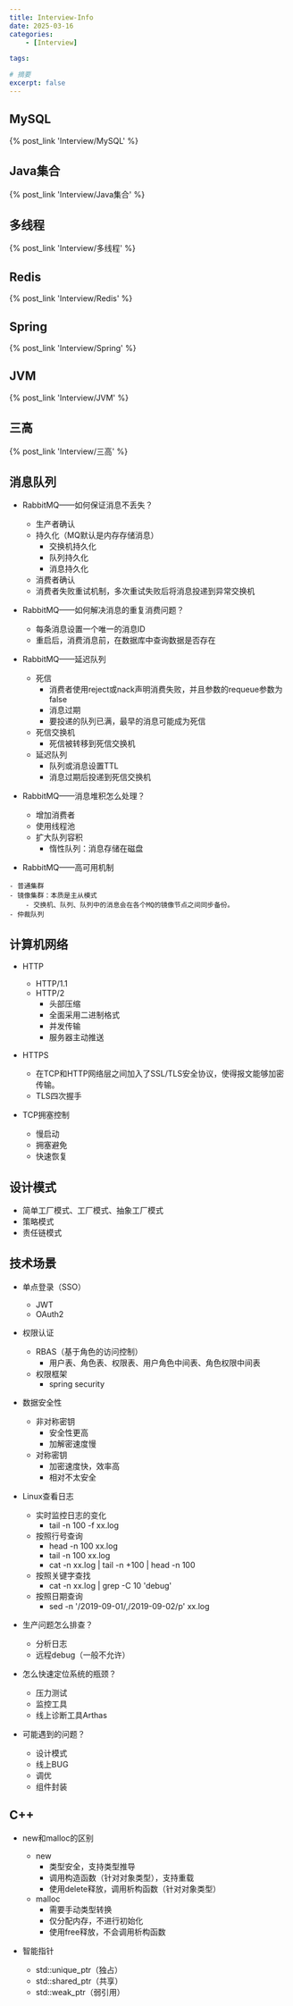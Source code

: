 ```yaml
---
title: Interview-Info
date: 2025-03-16
categories: 
    - [Interview]

tags: 

# 摘要
excerpt: false
---
```



## MySQL
{% post_link 'Interview/MySQL' %}

## Java集合
{% post_link 'Interview/Java集合' %}

## 多线程
{% post_link 'Interview/多线程' %}

## Redis
{% post_link 'Interview/Redis' %}

## Spring
{% post_link 'Interview/Spring' %}

## JVM
{% post_link 'Interview/JVM' %}

## 三高
{% post_link 'Interview/三高' %}

## 消息队列
- RabbitMQ——如何保证消息不丢失？
    - 生产者确认
    - 持久化（MQ默认是内存存储消息）
        - 交换机持久化
        - 队列持久化
        - 消息持久化
    - 消费者确认
    - 消费者失败重试机制，多次重试失败后将消息投递到异常交换机

- RabbitMQ——如何解决消息的重复消费问题？
    - 每条消息设置一个唯一的消息ID
    - 重启后，消费消息前，在数据库中查询数据是否存在

- RabbitMQ——延迟队列
    - 死信
        - 消费者使用reject或nack声明消费失败，并且参数的requeue参数为false
        - 消息过期
        - 要投递的队列已满，最早的消息可能成为死信
    - 死信交换机
        - 死信被转移到死信交换机
    - 延迟队列
        - 队列或消息设置TTL
        - 消息过期后投递到死信交换机

- RabbitMQ——消息堆积怎么处理？
    - 增加消费者
    - 使用线程池
    - 扩大队列容积
        - 惰性队列：消息存储在磁盘

- RabbitMQ——高可用机制
<!-- TODO -->
    - 普通集群
    - 镜像集群：本质是主从模式
        - 交换机、队列、队列中的消息会在各个MQ的镜像节点之间同步备份。
    - 仲裁队列

## 计算机网络
- HTTP
    - HTTP/1.1
    - HTTP/2
        - 头部压缩
        - 全面采用二进制格式
        - 并发传输
        - 服务器主动推送
- HTTPS
    - 在TCP和HTTP网络层之间加入了SSL/TLS安全协议，使得报文能够加密传输。
    - TLS四次握手

- TCP拥塞控制
    - 慢启动
    - 拥塞避免
    - 快速恢复

## 设计模式
- 简单工厂模式、工厂模式、抽象工厂模式
- 策略模式
- 责任链模式

## 技术场景
- 单点登录（SSO）
    - JWT
    - OAuth2
- 权限认证
    - RBAS（基于角色的访问控制）
        - 用户表、角色表、权限表、用户角色中间表、角色权限中间表
    - 权限框架
        - spring security
- 数据安全性
    - 非对称密钥
        - 安全性更高
        - 加解密速度慢
    - 对称密钥
        - 加密速度快，效率高
        - 相对不太安全

- Linux查看日志
    - 实时监控日志的变化
        - tail -n 100 -f xx.log
    - 按照行号查询
        - head -n 100 xx.log
        - tail -n 100 xx.log
        - cat -n xx.log | tail -n +100 | head -n 100
    - 按照关键字查找
        - cat -n xx.log | grep -C 10 'debug'
    - 按照日期查询
        - sed -n '/2019-09-01/,/2019-09-02/p' xx.log

- 生产问题怎么排查？
    - 分析日志
    - 远程debug（一般不允许）

- 怎么快速定位系统的瓶颈？
    - 压力测试
    - 监控工具
    - 线上诊断工具Arthas

- 可能遇到的问题？
    - 设计模式
    - 线上BUG
    - 调优
    - 组件封装

## C++
- new和malloc的区别
    - new
        - 类型安全，支持类型推导
        - 调用构造函数（针对对象类型），支持重载
        - 使用delete释放，调用析构函数（针对对象类型）
    - malloc
        - 需要手动类型转换
        - 仅分配内存，不进行初始化
        - 使用free释放，不会调用析构函数

- 智能指针
    - std::unique_ptr（独占）
    - std::shared_ptr（共享）
    - std::weak_ptr（弱引用）